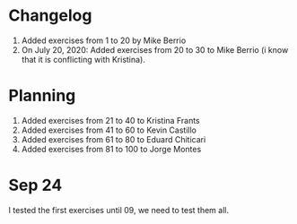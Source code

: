 # Changelog

1.  Added exercises from 1 to 20 by Mike Berrio
2. On July 20, 2020: Added exercises from 20 to 30 to Mike Berrio (i know that it is conflicting with Kristina).

# Planning

1. Added exercises from 21 to  40 to Kristina Frants
3. Added exercises from 41 to  60 to Kevin Castillo
4. Added exercises from 61 to  80 to Eduard Chiticari
5. Added exercises from 81 to 100 to Jorge Montes

# Sep 24

I tested the first exercises until 09, we need to test them all.